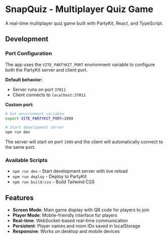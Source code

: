 # SnapQuiz - Multiplayer Quiz Game

A real-time multiplayer quiz game built with PartyKit, React, and TypeScript.

## Development

### Port Configuration

The app uses the `VITE_PARTYKIT_PORT` environment variable to configure both the PartyKit server and client port.

**Default behavior:**
- Server runs on port `37011`
- Client connects to `localhost:37011`

**Custom port:**
```bash
# Set environment variable
export VITE_PARTYKIT_PORT=1999

# Start development server
npm run dev
```

The server will start on port `1999` and the client will automatically connect to the same port.

### Available Scripts

- `npm run dev` - Start development server with live reload
- `npm run deploy` - Deploy to PartyKit
- `npm run build:css` - Build Tailwind CSS

## Features

- **Screen Mode**: Main game display with QR code for players to join
- **Player Mode**: Mobile-friendly interface for players
- **Real-time**: WebSocket-based real-time communication
- **Persistent**: Player names and room IDs saved in localStorage
- **Responsive**: Works on desktop and mobile devices
